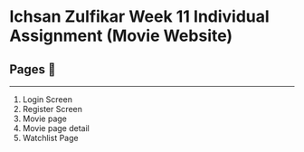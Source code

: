 # Ichsan Zulfikar Week 11 Individual Assignment (Movie Website)
## Pages 📖
---
1. Login Screen
2. Register Screen
3. Movie page
4. Movie page detail
5. Watchlist Page